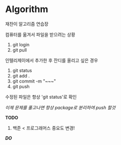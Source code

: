 # Algorithm

재찬이 알고리즘 연습장

컴퓨터를 옮겨서 파일을 받으려는 상황 
1. git login 
2. git pull

인텔리제이에서 추가한 후 잔디를 올리고 싶은 경우
1. git status
2. git add .
3. git commit -m "~~~"
4. git push

수정된 파일은 항상 'git status'로 확인

*이제 문제를 풀고나면 항상 package로 분리하여 push 할것*

**TODO**
1. 백준 < 프로그래머스 중요도 변경!

***DO***